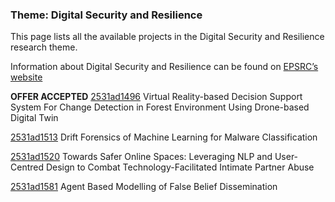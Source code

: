 ### Theme: Digital Security and Resilience

This page lists all the available projects in the Digital Security and Resilience research theme.

Information about Digital Security and Resilience can be found on [EPSRC’s website](https://www.ukri.org/what-we-offer/browse-our-areas-of-investment-and-support/digital-twins-and-cyber-physical-infrastructure/)

**OFFER ACCEPTED** [2531ad1496](../projects/2531ad1496.md) Virtual Reality-based Decision Support System For Change Detection in Forest Environment Using Drone-based Digital Twin

[2531ad1513](../projects/2531ad1513.md) Drift Forensics of Machine Learning for Malware Classification

[2531ad1520](../projects/2531ad1520.md) Towards Safer Online Spaces: Leveraging NLP and User-Centred Design to Combat Technology-Facilitated Intimate Partner Abuse

[2531ad1581](../projects/2531ad1581.md) Agent Based Modelling of False Belief Dissemination

